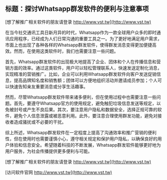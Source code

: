 ## **标题：探讨Whatsapp群发软件的便利与注意事项**

[想了解推广相关软件的朋友请登录 http://www.vst.tw](http://www.vst.tw)

在当今社交通讯工具日新月异的时代，Whatsapp作为一款全球用户众多的即时通讯应用程序，已经成为人们日常沟通的重要工具之一。为了更好地满足用户需求，市面上也出现了各种各样的Whatsapp群发软件，使得群发消息变得更加便捷高效。然而，在使用这类软件时，我们也需要注意一些问题。

首先，Whatsapp群发软件的出现极大地提高了企业、团体和个人在传播信息和营销方面的效率。通过这类软件，用户可以轻松管理联系人，快速发送定制化消息，实现精准的营销推广。比如，企业可以利用Whatsapp群发软件向客户发送促销信息，提高品牌知名度和销售额；团体可以方便地组织活动并邀请成员参加；个人可以快速告知亲友重要消息或分享生活趣事。

然而，尽管Whatsapp群发软件带来诸多便利，但在使用过程中也需要注意一些问题。首先，要遵守Whatsapp官方的使用规定，避免触犯垃圾信息发送等规定，以免被封号或产生不良后果。其次，要注意用户隐私和数据安全，选择正规可靠的软件，避免个人信息泄露或被恶意利用。此外，要注意合理使用群发功能，避免对接收者造成骚扰或不必要的干扰。

综上所述，Whatsapp群发软件在一定程度上提高了沟通效率和推广营销的便利性，但在使用时也需要谨慎小心，遵守相关规定和保护用户隐私，以确保良好的用户体验和信息安全。希望随着科技的不断发展，Whatsapp群发软件能够更好地为用户服务，为社会传播提供更多便利与可能。

[想了解推广相关软件的朋友请登录 http://www.vst.tw](http://www.vst.tw)


[访问软件官网 http://www.vst.tw](http://www.vst.tw)
